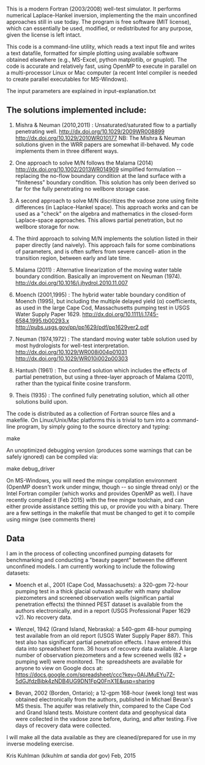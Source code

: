 This is a modern Fortran (2003/2008) well-test simulator.  It performs
numerical Laplace-Hankel inversion, implementing the the main
unconfined approaches still in use today.  The program is free
software (MIT license), which can essentially be used, modified, or
redistributed for any purpose, given the license is left intact.

This code is a command-line utility, which reads a text input file and
writes a text datafile, formatted for simple plotting using available
software obtained elsewhere (e.g., MS-Excel, python matplotlib, or
gnuplot).  The code is accurate and relatively fast, using OpenMP to
execute in parallel on a multi-processor Linux or Mac computer (a
recent Intel compiler is needed to create parallel executables for
MS-Windows).

The input parameters are explained in input-explanation.txt

The solutions implemented include:
------------------------------------------
1. Mishra & Neuman (2010,2011) : Unsaturated/saturated flow to a
   partially penetrating well. http://dx.doi.org/10.1029/2009WR008899
   http://dx.doi.org/10.1029/2010WR010177 NB: The Mishra & Neuman
   solutions given in the WRR papers are somewhat ill-behaved.  My
   code implements them in three different ways.

  1. One approach to solve M/N follows the Malama (2014)
  http://dx.doi.org/10.1002/2013WR014909 simplified formulation --
  replacing the no-flow boundary condition at the land surface with a
  "finiteness" boundary condition.  This solution has only been
  derived so far for the fully penetrating no wellbore storage case.

  2. A second approach to solve M/N discritizes the vadose zone using
  finite differences (in Laplace-Hankel space).  This approach works and
  can be used as a "check" on the algebra and mathematics in the
  closed-form Laplace-space approaches.  This allows partial
  penetration, but no wellbore storage for now.
  
  3. The third approach to solving M/N implements the solution listed
  in their paper directly (and naively). This approach fails for some
  combinations of parameters, and is often suffers from severe cancell-
  ation in the transition region, between early and late time.

2. Malama (2011) : Alternative linearization of the moving water table
boundary condition.  Basically an improvement on Neuman
(1974). http://dx.doi.org/10.1016/j.jhydrol.2010.11.007

3. Moench (2001,1995) : The hybrid water table boundary condition of
Moench (1995), but including the multiple delayed yield (α)
coefficients, as used in the large Cape Cod, Massachusetts pumping
test in USGS Water Supply
Paper 1629. http://dx.doi.org/10.1111/j.1745-6584.1995.tb00293.x
http://pubs.usgs.gov/pp/pp1629/pdf/pp1629ver2.pdf

4. Neuman (1974,1972) : The standard moving water table solution used
by most hydrologists for well-test
interpretation. http://dx.doi.org/10.1029/WR008i004p01031
http://dx.doi.org/10.1029/WR010i002p00303

5. Hantush (1961) : The confined solution which includes the effects
of partial penetration, but using a three-layer approach of Malama
(2011), rather than the typical finite cosine transform.

6. Theis (1935) : The confined fully penetrating solution, which all
other solutions build upon.

The code is distributed as a collection of Fortran source files and a
makefile.  On Linux/Unix/Mac platforms this is trivial to turn into a
command-line program, by simply going to the source directory and
typing:

make

An unoptimized debugging version (produces some warnings that can be
safely ignored) can be compiled via:

make debug_driver

On MS-Windows, you will need the mingw compilation environment (OpenMP
doesn't work under mingw, though -- so single thread only) or the
Intel Fortran compiler (which works and provides OpenMP as well).  I
have recently compiled it (Feb 2015) with the free mingw toolchain,
and can either provide assistance setting this up, or provide you with
a binary. There are a few settings in the makefile that must be changed
to get it to compile using mingw (see comments there)

Data
------------------------------------------

I am in the process of collecting unconfined pumping datasets for
benchmarking and conducting a "beauty pagent" between the different 
unconfined models.  I am currently working to include the following 
datasets:

* Moench et al., 2001 (Cape Cod, Massachusets): a 320-gpm 72-hour
pumping test in a thick glacial outwash aquifer with many shallow
piezometers and screened observation wells (significan partial
penetration effects) the thinned PEST dataset is available from the
authors electronically, and in a report (USGS Professional Paper 1629
v2). No recovery data.

* Wenzel, 1942 (Grand Island, Nebraska): a 540-gpm 48-hour pumping
test available from an old report (USGS Water Supply Paper 887).  This
test also has significant partial penetration effects. I have entered
this data into spreadsheet form. 36 hours of recovery data
available. A large number of observation piezometers and a few
screened wells (82 + pumping well) were monitored. The spreadsheets
are available for anyone to view on Google docs at:
https://docs.google.com/spreadsheet/ccc?key=0AlJMuEYu7Z-5dGJfdzBibk4zNDB4UG9DN1FpQ0FnX1E&usp=sharing

* Bevan, 2002 (Borden, Ontario); a 12-gpm 168-hour (week long) test was
obtained electronically from the authors, published in Michael Bevan's
MS thesis. The aquifer was relatively thin, compared to the Cape Cod
and Grand Island tests. Moisture content data and geophysical data
were collected in the vadose zone before, during, and after
testing. Five days of recovery data were collected.

I will make all the data available as they are cleaned/prepared
for use in my inverse modeling exercise.

Kris Kuhlman (klkuhlm _at_ sandia _dot_ gov)
Feb, 2015

